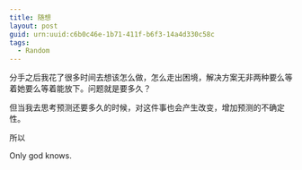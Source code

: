 ```yaml
---
title: 随想
layout: post
guid: urn:uuid:c6b0c46e-1b71-411f-b6f3-14a4d330c58c
tags:
  - Random 
---
```


分手之后我花了很多时间去想该怎么做，怎么走出困境，解决方案无非两种要么等着她要么等着能放下。问题就是要多久？

但当我去思考预测还要多久的时候，对这件事也会产生改变，增加预测的不确定性。

所以

Only god knows.


